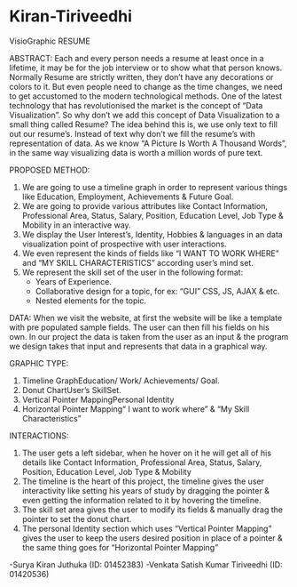 Kiran-Tiriveedhi
================
VisioGraphic RESUME

ABSTRACT:
Each and every person needs a resume at least once in a lifetime, it may be for the job interview or to show what that person knows. Normally Resume are strictly written, they don’t have any decorations or colors to it. But even people need to change as the time changes, we need to get accustomed to the modern technological methods. One of the latest technology that has revolutionised the market is the concept of “Data Visualization”. So why don’t we add this concept of Data Visualization to a small thing called Resume? The idea behind this is, we use only text to fill out our resume’s. Instead of text why don’t we fill the resume’s with representation of data. As we know “A Picture Is Worth A Thousand Words”, in the same way visualizing data is worth a million words of pure text.

PROPOSED METHOD:
1. We are going to use a timeline graph in order to represent various things like Education, Employment, Achievements & Future Goal.
2. We are going to provide various attributes like Contact Information, Professional Area, Status, Salary, Position, Education Level, Job Type & Mobility in an interactive way.
3. We display the User Interest’s, Identity, Hobbies & languages in an data visualization point of prospective with user interactions.
4. We even represent the kinds of fields like “I WANT TO WORK WHERE” and “MY SKILL CHARACTERISTICS” according user’s mind set.
5. We represent the skill set of the user in the following format:
    * Years of Experience.
    * Collaborative design for a topic, for ex: “GUI” CSS, JS, AJAX & etc.
    * Nested elements for the topic.
    
DATA:
When we visit the website, at first the website will be like a template with pre populated sample fields. The user can then fill his fields on his own. In our project the data is taken from the user as an input & the program we design takes that input and represents that data in a graphical way.

GRAPHIC TYPE:
1. Timeline GraphEducation/ Work/ Achievements/ Goal.
2. Donut ChartUser’s SkillSet.
3. Vertical Pointer MappingPersonal Identity
4. Horizontal Pointer Mapping“ I want to work where” & “My Skill Characteristics”

INTERACTIONS:
1. The user gets a left sidebar, when he hover on it he will get all of his details like Contact Information, Professional Area, Status, Salary, Position, Education Level, Job Type & Mobility
2. The timeline is the heart of this project, the timeline gives the user interactivity like setting his years of study by dragging the pointer & even getting the information related to it by hovering the timeline.
3. The skill set area gives the user to modify its fields & manually drag the pointer to set the donut chart.
4. The personal Identity section which uses “Vertical Pointer Mapping” gives the user to keep the users desired position in place of a pointer & the same thing goes for “Horizontal Pointer Mapping”


-Surya Kiran Juthuka (ID: 01452383)
-Venkata Satish Kumar Tiriveedhi (ID: 01420536)